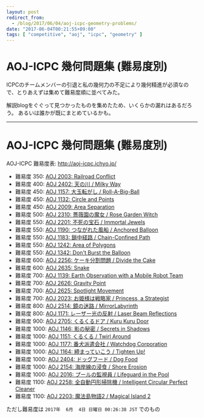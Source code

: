 ```yaml
---
layout: post
redirect_from:
  - /blog/2017/06/04/aoj-icpc-geometry-problems/
date: "2017-06-04T00:21:55+09:00"
tags: [ "competitive", "aoj", "icpc", "geometry" ]
---
```


# AOJ-ICPC 幾何問題集 (難易度別)

ICPCのチームメンバーの引退と私の幾何力の不足により幾何精進が必須なので、とりあえずは集めて難易度順に並べてみた。

解説blogをぐぐって見つかったものを集めたため、いくらかの漏れはあるだろう。
あるいは誰かが既にまとめているかも。

---

# AOJ-ICPC 幾何問題集 (難易度別)

AOJ-ICPC 難易度表: <http://aoj-icpc.ichyo.jp/>

-   難易度  350: [AOJ 2003: Railroad Conflict](http://judge.u-aizu.ac.jp/onlinejudge/description.jsp?id=2003&lang=jp)
-   難易度  400: [AOJ 2402: 天の川 / Milky Way](http://judge.u-aizu.ac.jp/onlinejudge/description.jsp?id=2402&lang=jp)
-   難易度  450: [AOJ 1157: 大玉転がし / Roll-A-Big-Ball](http://judge.u-aizu.ac.jp/onlinejudge/description.jsp?id=1157&lang=jp)
-   難易度  450: [AOJ 1132: Circle and Points](http://judge.u-aizu.ac.jp/onlinejudge/description.jsp?id=1132&lang=jp)
-   難易度  450: [AOJ 2009: Area Separation](http://judge.u-aizu.ac.jp/onlinejudge/description.jsp?id=2009&lang=jp)
-   難易度  500: [AOJ 2310: 薔薇園の魔女 / Rose Garden Witch](http://judge.u-aizu.ac.jp/onlinejudge/description.jsp?id=2310&lang=jp)
-   難易度  550: [AOJ 2201: 不死の宝石 / Immortal Jewels](http://judge.u-aizu.ac.jp/onlinejudge/description.jsp?id=2201&lang=jp)
-   難易度  550: [AOJ 1190: つながれた風船 / Anchored Balloon](http://judge.u-aizu.ac.jp/onlinejudge/description.jsp?id=1190&lang=jp)
-   難易度  550: [AOJ 1183: 鎖中経路 / Chain-Confined Path](http://judge.u-aizu.ac.jp/onlinejudge/description.jsp?id=1183&lang=jp)
-   難易度  550: [AOJ 1242: Area of Polygons](http://judge.u-aizu.ac.jp/onlinejudge/description.jsp?id=1242)
-   難易度  550: [AOJ 1342: Don't Burst the Balloon](http://judge.u-aizu.ac.jp/onlinejudge/description.jsp?id=1342)
-   難易度  600: [AOJ 2256: ケーキ分割問題 / Divide the Cake](http://judge.u-aizu.ac.jp/onlinejudge/description.jsp?id=2256&lang=jp)
-   難易度  600: [AOJ 2635: Snake](http://judge.u-aizu.ac.jp/onlinejudge/description.jsp?id=2635&lang=jp)
-   難易度  700: [AOJ 1139: Earth Observation with a Mobile Robot Team](http://judge.u-aizu.ac.jp/onlinejudge/description.jsp?id=1139&lang=jp)
-   難易度  700: [AOJ 2626: Gravity Point](http://judge.u-aizu.ac.jp/onlinejudge/description.jsp?id=2626)
-   難易度  700: [AOJ 2625: Spotlight Movement](http://judge.u-aizu.ac.jp/onlinejudge/description.jsp?id=2625)
-   難易度  700: [AOJ 2023: お姫様は戦略家 / Princess, a Strategist](http://judge.u-aizu.ac.jp/onlinejudge/description.jsp?id=2023&lang=jp)
-   難易度  800: [AOJ 2514: 鏡の迷路 / MirrorLabyrinth](http://judge.u-aizu.ac.jp/onlinejudge/description.jsp?id=2514&lang=jp)
-   難易度  800: [AOJ 1171: レーザー光の反射 / Laser Beam Reflections](http://judge.u-aizu.ac.jp/onlinejudge/description.jsp?id=1171&lang=jp)
-   難易度  900: [AOJ 2705: くるくるドア / Kuru Kuru Door](http://judge.u-aizu.ac.jp/onlinejudge/description.jsp?id=2705&lang=jp)
-   難易度 1000: [AOJ 1146: 影の秘密 / Secrets in Shadows](http://judge.u-aizu.ac.jp/onlinejudge/description.jsp?id=1146&lang=jp)
-   難易度 1000: [AOJ 1151: くるくる / Twirl Around](http://judge.u-aizu.ac.jp/onlinejudge/description.jsp?id=1151&lang=jp)
-   難易度 1000: [AOJ 1177: 番犬派遣会社 / Watchdog Corporation](http://judge.u-aizu.ac.jp/onlinejudge/description.jsp?id=1177&lang=jp)
-   難易度 1000: [AOJ 1164: 締まっていこう / Tighten Up!](http://judge.u-aizu.ac.jp/onlinejudge/description.jsp?id=1164&lang=jp)
-   難易度 1000: [AOJ 2404: ドッグフード / Dog Food](http://judge.u-aizu.ac.jp/onlinejudge/description.jsp?id=2404)
-   難易度 1000: [AOJ 2154: 海岸線の浸食 / Shore Erosion](http://judge.u-aizu.ac.jp/onlinejudge/description.jsp?id=2154)
-   難易度 1000: [AOJ 2016: プールの監視員 / Lifeguard in the Pool](http://judge.u-aizu.ac.jp/onlinejudge/description.jsp?id=2016&lang=jp)
-   難易度 1100: [AOJ 2258: 全自動円形掃除機 / Intelligent Circular Perfect Cleaner](http://judge.u-aizu.ac.jp/onlinejudge/description.jsp?id=2258&lang=jp)
-   難易度 1100: [AOJ 2203: 魔法島物語2 / Magical Island 2](http://judge.u-aizu.ac.jp/onlinejudge/description.jsp?id=2203&lang=jp)

ただし難易度は `2017年  6月  4日 日曜日 00:26:38 JST` でのもの
